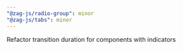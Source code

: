 ```yaml
---
"@zag-js/radio-group": minor
"@zag-js/tabs": minor
---
```


Refactor transition duration for components with indicators
